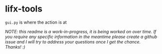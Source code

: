 # lifx-tools

`gui.py` is where the action is at

_NOTE: this readme is a work-in-progress, it is being worked on over time. If you require any specific information in the meantime please create a github issue and I will try to address your questions once I get the chance. Thanks! :)_

